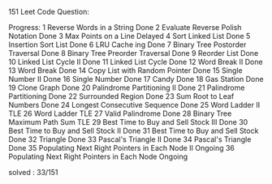 151 Leet Code Question:

Progress:
1 Reverse Words in a String Done 
2 Evaluate Reverse Polish Notation Done
3 Max Points on a Line Delayed
4 Sort Linked List Done
5 Insertion Sort List Done
6 LRU Cache ing Done
7 Binary Tree Postorder Traversal Done
8 Binary Tree Preorder Traversal Done
9 Reorder List Done 
10 Linked List Cycle II Done
11 Linked List Cycle Done
12 Word Break II Done 
13 Word Break Done
14 Copy List with Random Pointer Done
15 Single Number II Done
16 Single Number Done
17 Candy Done
18 Gas Station Done
19 Clone Graph Done
20 Palindrome Partitioning II Done
21 Palindrome Partitioning Done
22 Surrounded Region Done
23 Sum Root to Leaf Numbers Done
24 Longest Consecutive Sequence Done
25 Word Ladder II TLE
26 Word Ladder TLE
27 Valid Palindrome Done
28 Binary Tree Maximum Path Sum TLE
29 Best Time to Buy and Sell Stock III Done
30 Best Time to Buy and Sell Stock II Done
31 Best Time to Buy and Sell Stock Done
32 Triangle Done
33 Pascal's Triangle II Done
34 Pascal's Triangle Done
35 Populating Next Right Pointers in Each Node II Ongoing 
36 Populating Next Right Pointers in Each Node Ongoing 

solved : 33/151
